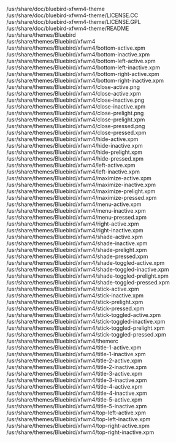 /usr/share/doc/bluebird-xfwm4-theme  
/usr/share/doc/bluebird-xfwm4-theme/LICENSE.CC  
/usr/share/doc/bluebird-xfwm4-theme/LICENSE.GPL  
/usr/share/doc/bluebird-xfwm4-theme/README  
/usr/share/themes/Bluebird  
/usr/share/themes/Bluebird/xfwm4  
/usr/share/themes/Bluebird/xfwm4/bottom-active.xpm  
/usr/share/themes/Bluebird/xfwm4/bottom-inactive.xpm  
/usr/share/themes/Bluebird/xfwm4/bottom-left-active.xpm  
/usr/share/themes/Bluebird/xfwm4/bottom-left-inactive.xpm  
/usr/share/themes/Bluebird/xfwm4/bottom-right-active.xpm  
/usr/share/themes/Bluebird/xfwm4/bottom-right-inactive.xpm  
/usr/share/themes/Bluebird/xfwm4/close-active.png  
/usr/share/themes/Bluebird/xfwm4/close-active.xpm  
/usr/share/themes/Bluebird/xfwm4/close-inactive.png  
/usr/share/themes/Bluebird/xfwm4/close-inactive.xpm  
/usr/share/themes/Bluebird/xfwm4/close-prelight.png  
/usr/share/themes/Bluebird/xfwm4/close-prelight.xpm  
/usr/share/themes/Bluebird/xfwm4/close-pressed.png  
/usr/share/themes/Bluebird/xfwm4/close-pressed.xpm  
/usr/share/themes/Bluebird/xfwm4/hide-active.xpm  
/usr/share/themes/Bluebird/xfwm4/hide-inactive.xpm  
/usr/share/themes/Bluebird/xfwm4/hide-prelight.xpm  
/usr/share/themes/Bluebird/xfwm4/hide-pressed.xpm  
/usr/share/themes/Bluebird/xfwm4/left-active.xpm  
/usr/share/themes/Bluebird/xfwm4/left-inactive.xpm  
/usr/share/themes/Bluebird/xfwm4/maximize-active.xpm  
/usr/share/themes/Bluebird/xfwm4/maximize-inactive.xpm  
/usr/share/themes/Bluebird/xfwm4/maximize-prelight.xpm  
/usr/share/themes/Bluebird/xfwm4/maximize-pressed.xpm  
/usr/share/themes/Bluebird/xfwm4/menu-active.xpm  
/usr/share/themes/Bluebird/xfwm4/menu-inactive.xpm  
/usr/share/themes/Bluebird/xfwm4/menu-pressed.xpm  
/usr/share/themes/Bluebird/xfwm4/right-active.xpm  
/usr/share/themes/Bluebird/xfwm4/right-inactive.xpm  
/usr/share/themes/Bluebird/xfwm4/shade-active.xpm  
/usr/share/themes/Bluebird/xfwm4/shade-inactive.xpm  
/usr/share/themes/Bluebird/xfwm4/shade-prelight.xpm  
/usr/share/themes/Bluebird/xfwm4/shade-pressed.xpm  
/usr/share/themes/Bluebird/xfwm4/shade-toggled-active.xpm  
/usr/share/themes/Bluebird/xfwm4/shade-toggled-inactive.xpm  
/usr/share/themes/Bluebird/xfwm4/shade-toggled-prelight.xpm  
/usr/share/themes/Bluebird/xfwm4/shade-toggled-pressed.xpm  
/usr/share/themes/Bluebird/xfwm4/stick-active.xpm  
/usr/share/themes/Bluebird/xfwm4/stick-inactive.xpm  
/usr/share/themes/Bluebird/xfwm4/stick-prelight.xpm  
/usr/share/themes/Bluebird/xfwm4/stick-pressed.xpm  
/usr/share/themes/Bluebird/xfwm4/stick-toggled-active.xpm  
/usr/share/themes/Bluebird/xfwm4/stick-toggled-inactive.xpm  
/usr/share/themes/Bluebird/xfwm4/stick-toggled-prelight.xpm  
/usr/share/themes/Bluebird/xfwm4/stick-toggled-pressed.xpm  
/usr/share/themes/Bluebird/xfwm4/themerc  
/usr/share/themes/Bluebird/xfwm4/title-1-active.xpm  
/usr/share/themes/Bluebird/xfwm4/title-1-inactive.xpm  
/usr/share/themes/Bluebird/xfwm4/title-2-active.xpm  
/usr/share/themes/Bluebird/xfwm4/title-2-inactive.xpm  
/usr/share/themes/Bluebird/xfwm4/title-3-active.xpm  
/usr/share/themes/Bluebird/xfwm4/title-3-inactive.xpm  
/usr/share/themes/Bluebird/xfwm4/title-4-active.xpm  
/usr/share/themes/Bluebird/xfwm4/title-4-inactive.xpm  
/usr/share/themes/Bluebird/xfwm4/title-5-active.xpm  
/usr/share/themes/Bluebird/xfwm4/title-5-inactive.xpm  
/usr/share/themes/Bluebird/xfwm4/top-left-active.xpm  
/usr/share/themes/Bluebird/xfwm4/top-left-inactive.xpm  
/usr/share/themes/Bluebird/xfwm4/top-right-active.xpm  
/usr/share/themes/Bluebird/xfwm4/top-right-inactive.xpm  

